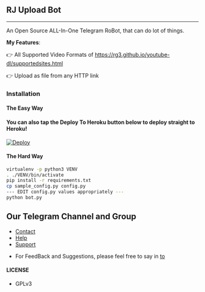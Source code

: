 ## RJ Upload Bot
---

An Open Source ALL-In-One Telegram RoBot, that can do lot of things.

**My Features**:

👉 All Supported Video Formats of https://rg3.github.io/youtube-dl/supportedsites.html

👉 Upload as file from any HTTP link

### Installation

#### The Easy Way

#### You can also tap the Deploy To Heroku button below to deploy straight to Heroku!

[![Deploy](https://www.herokucdn.com/deploy/button.svg)](https://github.com/itsrj20/RJ-UPLOAD-BOT)

#### The Hard Way

```sh
virtualenv -p python3 VENV
. ./VENV/bin/activate
pip install -r requirements.txt
cp sample_config.py config.py
--- EDIT config.py values appropriately ---
python bot.py
```
## Our Telegram Channel and Group

* [Contact](https://telegram.dog/itsrj20)
* [Help](https://telegram.dog/itsrj20)
* [Support](https://telegram.dog/itsrj20)

- For FeedBack and Suggestions, please feel free to say in [to](https://telegram.dog/itsrj20)

#### LICENSE
- GPLv3
